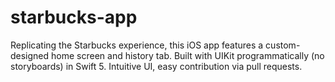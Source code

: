 # starbucks-app
Replicating the Starbucks experience, this iOS app features a custom-designed home screen and history tab. Built with UIKit programmatically (no storyboards) in Swift 5. Intuitive UI, easy contribution via pull requests. 
